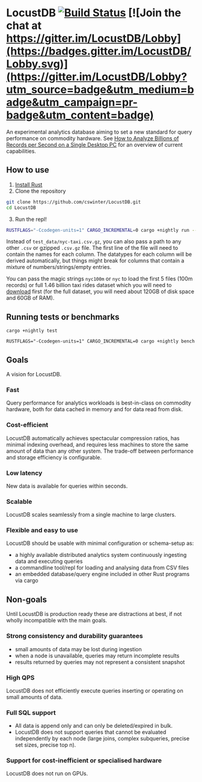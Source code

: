 # LocustDB [![Build Status](https://travis-ci.org/cswinter/LocustDB.svg?branch=master)](https://travis-ci.org/cswinter/LocustDB) [![Join the chat at https://gitter.im/LocustDB/Lobby](https://badges.gitter.im/LocustDB/Lobby.svg)](https://gitter.im/LocustDB/Lobby?utm_source=badge&utm_medium=badge&utm_campaign=pr-badge&utm_content=badge)

An experimental analytics database aiming to set a new standard for query performance on commodity hardware.
See [How to Analyze Billions of Records per Second on a Single Desktop PC][blogpost] for an overview of current capabilities.

## How to use

1. [Install Rust](https://rustup.rs/)
2. Clone the repository

```Bash
git clone https://github.com/cswinter/LocustDB.git
cd LocustDB
```

3. Run the repl!

```Bash
RUSTFLAGS="-Ccodegen-units=1" CARGO_INCREMENTAL=0 cargo +nightly run --release --bin repl -- test_data/nyc-taxi.csv.gz
```

Instead of `test_data/nyc-taxi.csv.gz`, you can also pass a path to any other `.csv` or gzipped `.csv.gz` file. The first line of the file will need to contain the names for each column. The datatypes for each column will be derived automatically, but things might break for columns that contain a mixture of numbers/strings/empty entries.

You can pass the magic strings `nyc100m` or `nyc` to load the first 5 files (100m records) or full 1.46 billion taxi rides dataset which you will need to [download][nyc-taxi-trips] first (for the full dataset, you will need about 120GB of disk space and 60GB of RAM).

## Running tests or benchmarks

`cargo +nightly test`

`RUSTFLAGS="-Ccodegen-units=1" CARGO_INCREMENTAL=0 cargo +nightly bench`


## Goals
A vision for LocustDB.

### Fast
Query performance for analytics workloads is best-in-class on commodity hardware, both for data cached in memory and for data read from disk.

### Cost-efficient
LocustDB automatically achieves spectacular compression ratios, has minimal indexing overhead, and requires less machines to store the same amount of data than any other system. The trade-off between performance and storage efficiency is configurable.

### Low latency
New data is available for queries within seconds.

### Scalable
LocustDB scales seamlessly from a single machine to large clusters.

### Flexible and easy to use
LocustDB should be usable with minimal configuration or schema-setup as:
- a highly available distributed analytics system continuously ingesting data and executing queries
- a commandline tool/repl for loading and analysing data from CSV files
- an embedded database/query engine included in other Rust programs via cargo


## Non-goals
Until LocustDB is production ready these are distractions at best, if not wholly incompatible with the main goals.

### Strong consistency and durability guarantees
- small amounts of data may be lost during ingestion
- when a node is unavailable, queries may return incomplete results
- results returned by queries may not represent a consistent snapshot

### High QPS
LocustDB does not efficiently execute queries inserting or operating on small amounts of data.

### Full SQL support
- All data is append only and can only be deleted/expired in bulk.
- LocustDB does not support queries that cannot be evaluated independently by each node (large joins, complex subqueries, precise set sizes, precise top n).

### Support for cost-inefficient or specialised hardware
LocustDB does not run on GPUs.

[nyc-taxi-trips]: https://www.dropbox.com/sh/4xm5vf1stnf7a0h/AADRRVLsqqzUNWEPzcKnGN_Pa?dl=0
[blogpost]: TODO
